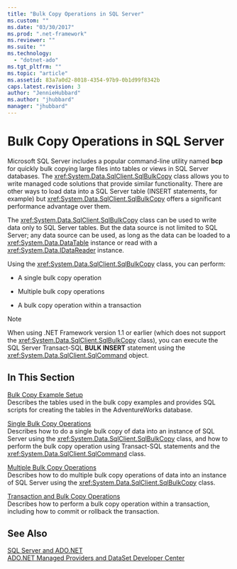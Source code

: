 ```yaml
---
title: "Bulk Copy Operations in SQL Server"
ms.custom: ""
ms.date: "03/30/2017"
ms.prod: ".net-framework"
ms.reviewer: ""
ms.suite: ""
ms.technology: 
  - "dotnet-ado"
ms.tgt_pltfrm: ""
ms.topic: "article"
ms.assetid: 83a7a0d2-8018-4354-97b9-0b1d99f8342b
caps.latest.revision: 3
author: "JennieHubbard"
ms.author: "jhubbard"
manager: "jhubbard"
---
```

# Bulk Copy Operations in SQL Server
Microsoft SQL Server includes a popular command-line utility named **bcp** for quickly bulk copying large files into tables or views in SQL Server databases. The <xref:System.Data.SqlClient.SqlBulkCopy> class allows you to write managed code solutions that provide similar functionality. There are other ways to load data into a SQL Server table (INSERT statements, for example) but <xref:System.Data.SqlClient.SqlBulkCopy> offers a significant performance advantage over them.  
  
 The <xref:System.Data.SqlClient.SqlBulkCopy> class can be used to write data only to SQL Server tables. But the data source is not limited to SQL Server; any data source can be used, as long as the data can be loaded to a <xref:System.Data.DataTable> instance or read with a <xref:System.Data.IDataReader> instance.  
  
 Using the <xref:System.Data.SqlClient.SqlBulkCopy> class, you can perform:  
  
-   A single bulk copy operation  
  
-   Multiple bulk copy operations  
  
-   A bulk copy operation within a transaction  
  
> [!NOTE]
>  When using .NET Framework version 1.1 or earlier (which does not support the <xref:System.Data.SqlClient.SqlBulkCopy> class), you can execute the SQL Server Transact-SQL **BULK INSERT** statement using the <xref:System.Data.SqlClient.SqlCommand> object.  
  
## In This Section  
 [Bulk Copy Example Setup](../../../../../docs/framework/data/adonet/sql/bulk-copy-example-setup.md)  
 Describes the tables used in the bulk copy examples and provides SQL scripts for creating the tables in the AdventureWorks database.  
  
 [Single Bulk Copy Operations](../../../../../docs/framework/data/adonet/sql/single-bulk-copy-operations.md)  
 Describes how to do a single bulk copy of data into an instance of SQL Server using the <xref:System.Data.SqlClient.SqlBulkCopy> class, and how to perform the bulk copy operation using Transact-SQL statements and the <xref:System.Data.SqlClient.SqlCommand> class.  
  
 [Multiple Bulk Copy Operations](../../../../../docs/framework/data/adonet/sql/multiple-bulk-copy-operations.md)  
 Describes how to do multiple bulk copy operations of data into an instance of SQL Server using the <xref:System.Data.SqlClient.SqlBulkCopy> class.  
  
 [Transaction and Bulk Copy Operations](../../../../../docs/framework/data/adonet/sql/transaction-and-bulk-copy-operations.md)  
 Describes how to perform a bulk copy operation within a transaction, including how to commit or rollback the transaction.  
  
## See Also  
 [SQL Server and ADO.NET](../../../../../docs/framework/data/adonet/sql/index.md)   
 [ADO.NET Managed Providers and DataSet Developer Center](http://go.microsoft.com/fwlink/?LinkId=217917)
